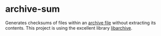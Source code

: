# archive-sum

Generates checksums of files within an [archive file](https://en.wikipedia.org/wiki/Archive_file) without extracting its contents. This project is using the excellent library [libarchive](https://github.com/libarchive/libarchive/).
